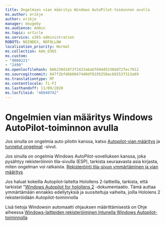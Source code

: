```yaml
---
title: Ongelmien vian määritys Windows AutoPilot-toiminnon avulla
ms.author: erikje
author: erikje
manager: dougeby
ms.audience: Admin
ms.topic: article
ms.service: o365-administration
ROBOTS: NOINDEX, NOFOLLOW
localization_priority: Normal
ms.collection: Adm_O365
ms.custom:
- "9000221"
- "2490"
ms.openlocfilehash: b86230d1073f2423a6abf694d5330dd72fec7912
ms.sourcegitcommit: 847f2bfd660847440df0195258acb9253f313a69
ms.translationtype: MT
ms.contentlocale: fi-FI
ms.lasthandoff: 11/09/2020
ms.locfileid: "48949742"
---
```

# <a name="troubleshoot-issues-when-using-windows-autopilot"></a>Ongelmien vian määritys Windows AutoPilot-toiminnon avulla

Jos sinulla on ongelmia auto pilotin kanssa, katso [Autopilot-vian määritys](https://docs.microsoft.com/windows/deployment/windows-autopilot/troubleshooting) ja [tunnetut ongelmat](https://docs.microsoft.com/windows/deployment/windows-autopilot/known-issues) -sivut.

Jos sinulla on ongelmia Windows AutoPilot-sovelluksen kanssa, joka pysähtyy rekisteröinnin tila-sivulla (ESP), tarkista seuraavasta asia kirjasta, miten ongelman voi ratkaista. [Rekisteröinti tila-sivun ymmärtäminen ja vian määritys](https://docs.microsoft.com/troubleshoot/mem/intune/understand-troubleshoot-esp)

Jos haluat kokeilla Autopilot-laitetta Holollens 2-laitteilla, tarkista, että tarkistat "[Windows Autopilot for holollens 2](https://docs.microsoft.com/hololens/hololens2-autopilot) -dokumentaatio. Tämä auttaa ymmärtämään ennakko edellytyksiä ja suositeltuja vaiheita, joilla Hololens 2 rekisteröidään Autopilot-toiminnolla  

Lisä tietoja Windowsin automaatti ohjauksen määrittämisestä on Ohje aiheessa [Windows-laitteiden rekisteröiminen Intunella Windows Autopilot-toiminnolla](https://docs.microsoft.com/intune/enrollment/enrollment-autopilot)